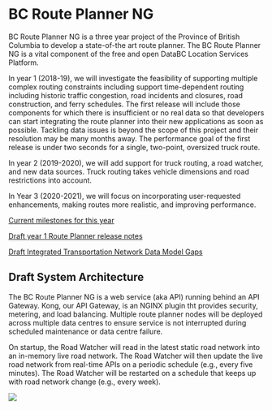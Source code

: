 # BC Route Planner NG
BC Route Planner NG is a three year project of the Province of British Columbia to develop a state-of-the art route planner. The BC Route Planner NG is a vital component of the free and open DataBC Location Services Platform.

In year 1 (2018-19), we will investigate the feasibility of supporting multiple complex routing constraints including support time-dependent routing including historic traffic congestion, road incidents and closures, road construction, and ferry schedules. The first release will include those components for which there is insufficient or no real data so that developers can start integrating the route planner into their new applications as soon as possible. Tackling data issues is beyond the scope of this project and their resolution may be many months away. The performance goal of the first release is under two seconds for a single, two-point, oversized truck route.

In year 2 (2019-2020), we will add support for truck routing, a road watcher, and new data sources. Truck routing takes vehicle dimensions and road restrictions into account.

In Year 3 (2020-2021), we will focus on incorporating user-requested enhancements, making routes more realistic, and improving performance.

[Current milestones for this year](https://github.com/bcgov/ols-router/milestones)

[Draft year 1 Route Planner release notes](https://github.com/bcgov/ols-router/issues/75)

[Draft Integrated Transportation Network Data Model Gaps](https://github.com/bcgov/ols-router/blob/master/ITN-Data-Mode-Gaps.md)

## Draft System Architecture
The BC Route Planner NG is a web service (aka API) running behind an API Gateway. Kong, our API Gateway, is an NGINX plugin tht provides security, metering, and load balancing. Multiple route planner nodes will be deployed across multiple data centres to ensure service is not interrupted during scheduled maintenance or data centre failure.

On startup, the Road Watcher will read in the latest static road network into an in-memory live road network. The Road Watcher will then update the live road network from real-time APIs on a periodic schedule (e.g., every five minutes). The Road Watcher will be restarted on a schedule that keeps up with road network change (e.g., every week).

![](https://github.com/bcgov/ols-router/blob/master/BC%20Route%20Planner%20NG%20Architecture.png)
